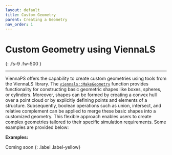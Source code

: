 ```yaml
---
layout: default
title: Custom Geometry
parent: Creating a Geometry
nav_order: 1
---
```


# Custom Geometry using ViennaLS
{: .fs-9 .fw-500 }

---

ViennaPS offers the capability to create custom geometries using tools from the ViennaLS library. The [`viennals::MakeGeometry`](https://viennatools.github.io/ViennaLS/classviennals_1_1MakeGeometry.html) function provides functionality for constructing basic geometric shapes like boxes, spheres, or cylinders. Moreover, shapes can be formed by creating a convex hull over a point cloud or by explicitly defining points and elements of a structure.
Subsequently, boolean operations such as union, intersect, and relative complement can be applied to merge these basic shapes into a customized geometry. This flexible approach enables users to create complex geometries tailored to their specific simulation requirements.
Some examples are provided below:

__Examples:__

Coming soon
{: .label .label-yellow}